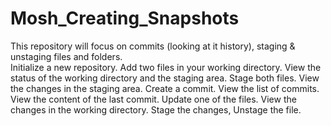 # Mosh_Creating_Snapshots
This repository will focus on commits (looking at it history), staging &amp; unstaging files and folders.  
Initialize a new repository.  Add two files in your working directory.
View the status of the working directory and the staging area.
Stage both files.
View the changes in the staging area.
Create a commit.
View the list of commits.
View the content of the last commit.
Update one of the files.  View the changes in the working directory.
Stage the changes,
Unstage the file.  

